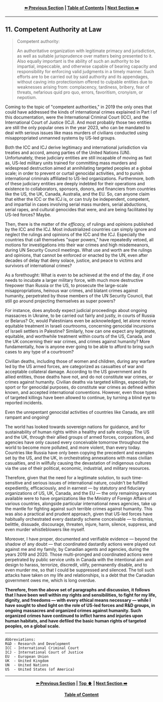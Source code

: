 <div align="center">
  
  **[:arrow_left: Previous Section][Prev] | [Table of Contents][TOC] | [Next Section :arrow_right:][Next]**
  
  [Prev]: /expose/10-1.md
  [Next]: /expose/12-0.md
  [TOC]: /README.md#table-of-contents
  
</div>

---

## 11. Competent Authority at Law

>Competent authority: 
>
>An authoritative organization with legitimate primacy and jurisdiction, as well as suitable jurisprudence over matters being presented to it. Also equally important is the ability of such an authority to be impartial, impeccable, and otherwise capable of bearing capacity and responsibility for enforcing valid judgments in a timely manner. Such efforts are to be carried out by said authority and its appendages, without caving into protectionism offered to culpable entities due to weaknesses arising from: complacency, tardiness, bribery, fear of threats, nefarious quid pro quo, errors, favoritism, cronyism, or nepotism. 

Coming to the topic of "competent authorities," in 2019 the only ones that could have addressed the kinds of international crimes explained in Part I of this documentation, were the International Criminal Court (ICC), and the International Court of Justice (ICJ). And most probably those two entities are still the only popular ones in the year 2023, who can be mandated to deal with serious issues like mass murders of civilians conducted using misappropriated unmanned systems by US-led groups. 

Both the ICC and ICJ derive legitimacy and international jurisdiction via treaties and accord, among parties of the United Nations (UN). Unfortunately, these judiciary entities are still incapable of moving as fast as, US-led military units trained for committing mass murders and widespread destruction aimed at annihilating targeted peoples at a global scale; in order to prevent or curtail genocidal activities, and to punish international criminals affiliated to US-led organizations. Furthermore, both of these judiciary entities are deeply indebted for their operations and existence to collaborators, sponsors, donors, and financiers from countries like the US, the UK, Canada, Australia, and the EU. So, can anyone claim that either the ICC or the ICJ is, or can truly be independent, competent, and impartial in cases involving serial mass murders, serial abductions, serial rapes, and cultural genocides that were, and are being facilitated by US-led forces? Maybe.

Then, there is the matter of *the efficacy,* of rulings and opinions published by the ICC and the ICJ. Most industrialized countries can simply ignore and neglect the rulings and opinions of the ICC and the ICJ. Especially the countries that call themselves "super powers," have repeatedly vetoed, all motions for investigations into their war crimes and high misdemeanors, during UN Security Council meetings. What use and worth are the rulings and opinions, that cannot be enforced or enacted by the UN, even after decades of delay that deny solace, justice, and peace to victims and survivors of international crimes? 

As a forethought: What is even to be achieved at the end of the day, if one needs to incubate a larger military force, with much more destructive firepower than Russia or the US, to prosecute the large-scale misappropriations, heinous war crimes, and blatant crimes against humanity, perpetrated by those members of the UN Security Council, that still go around projecting themselves as super powers? 

For instance, does anybody expect judicial proceedings about ongoing massacres in Ukraine, to be carried out fairly and justly, in courts of Russia or Belarus? Or, would Palestinians even be acknowledged, let alone receive equitable treatment in Israeli courtrooms, concerning genocidal incursions of Israeli settlers in Palestine? Similarly, how can one expect any legitimate, equitable, and worthwhile treatment within courts of the US, Canada, and the UK concerning their war crimes, and crimes against humanity? More fundamentally, how is anyone ever going to be able to afford to bring such cases to any type of a courtroom?  

Civilian deaths, including those of women and children, during any warfare led by the US armed forces, are categorized as casualties of war and acceptable collateral damage. According to the US government and its allied entities, those deaths have not, and do not constitute war crimes, or crimes against humanity. Civilian deaths via targeted killings, especially for sport or for genocidal purposes, do constitute war crimes as defined within known, and accepted international conventions. However, even those types of targeted killings have been allowed to continue, by turning a blind eye to reported incidents. 

Even the unrepentant genocidal activities of countries like Canada, are still rampant and ongoing! 

The world has looked towards sovereign nations for guidance, and for sustainability of human rights within a healthy and safe ecology. The US and the UK, through their allied groups of armed forces, corporations, and agencies have only caused every conceivable tomorrow throughout the world to become more polluted, and more violent, than every today. Countries like Russia have only been copying the precedent and examples set by the US, and the UK, in orchestrating annexations with mass civilian casualties, and in willfully causing the devastation of indigenous cultures via the use of their political, economic, industrial, and military resources.

Therefore, given that the need for a legitimate solution, to such time-sensitive and serious issues of international nature, couldn't be fulfilled expediently, efficaciously, and in earnest — by statutory and fiduciary organizations of US, UK, Canada, and the EU — the only remaining avenues available were to have organizations like the Ministry of Foreign Affairs of various countries, alongside particular international news agencies, take up the mantle for fighting against such terrible crimes against humanity. This was also a practical and prudent approach, given that US-led forces have habitually orchestrated every dastardly scheme conceivable — to dismiss, belittle, dissuade, discourage, threaten, injure, harm, silence, suppress, and even murder whistleblowers like myself. 

Moreover, I have proper, documented and verifiable evidence — beyond the shadow of any doubt — that coordinated dastardly actions were played out against me and my family, by Canadian agents and agencies, during the years 2019 and 2020. Those multi-pronged and coordinated actions were perpetrated by public service units in Canada with the intentional aim and design to harass, terrorize, discredit, vilify, permanently disable, and to even murder me, so that I could be suppressed and silenced. The toll such attacks have taken on my life and relationships, is a debt that the Canadian government owes me, which is long overdue. 
  
**Therefore, from the above set of paragraphs and discussion, it follows that I have been well within my rights and sensibilities, to fight for my life, dignity, and freedoms — with every ethical means necessary — while I have sought to shed light on the role of US-led forces and R&D groups, in ongoing massacres and organized crimes against humanity. Such organized crimes have continued to inflict harms and injuries upon human habitats, and have defiled the basic human rights of targeted peoples, on a global scale.**

---

```
Abbreviations:
R&D - Research and Development
ICC - International Criminal Court
ICJ - International Court of Justice
EU  - European Union
UK  - United Kingdom
UN  - United Nations
US  - United States (of America)
```

---

<div align="center">
  
  **[:arrow_left: Previous Section][Prev] | [Top :arrow_up:][Top] | [Next Section :arrow_right:][Next]** 
  
  **[Table of Content][TOC]**

  [Prev]: /expose/10-1.md
  [Top]: /expose/11-0.md#110-competent-authority-at-law
  [Next]: /expose/12-0.md
  [TOC]: /README.md#table-of-contents
  
</div>